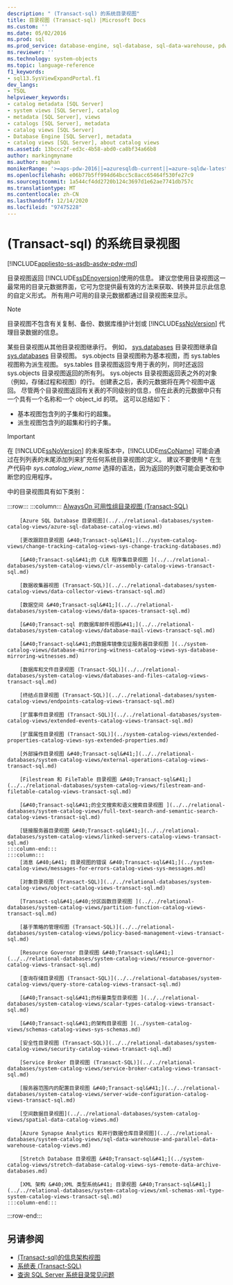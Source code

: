 ```yaml
---
description: " (Transact-sql) 的系统目录视图"
title: 目录视图 (Transact-sql) |Microsoft Docs
ms.custom: ''
ms.date: 05/02/2016
ms.prod: sql
ms.prod_service: database-engine, sql-database, sql-data-warehouse, pdw
ms.reviewer: ''
ms.technology: system-objects
ms.topic: language-reference
f1_keywords:
- sql13.SysViewExpandPortal.f1
dev_langs:
- TSQL
helpviewer_keywords:
- catalog metadata [SQL Server]
- system views [SQL Server], catalog
- metadata [SQL Server], views
- catalogs [SQL Server], metadata
- catalog views [SQL Server]
- Database Engine [SQL Server], metadata
- catalog views [SQL Server], about catalog views
ms.assetid: 13bccc2f-ed3c-4b58-abd0-ca8bf34a66b8
author: markingmyname
ms.author: maghan
monikerRange: '>=aps-pdw-2016||=azuresqldb-current||=azure-sqldw-latest||>=sql-server-2016||>=sql-server-linux-2017||=azuresqldb-mi-current'
ms.openlocfilehash: e06b77b5ff994d64bcc5c8acc65464f530fe27c9
ms.sourcegitcommit: 1a544cf4dd2720b124c3697d1e62ae7741db757c
ms.translationtype: MT
ms.contentlocale: zh-CN
ms.lasthandoff: 12/14/2020
ms.locfileid: "97475228"
---
```

# <a name="system-catalog-views-transact-sql"></a> (Transact-sql) 的系统目录视图

[!INCLUDE[appliesto-ss-asdb-asdw-pdw-md](../../includes/appliesto-ss-asdb-asdw-pdw-md.md)]

目录视图返回 [!INCLUDE[ssDEnoversion](../../includes/ssdenoversion-md.md)]使用的信息。 建议您使用目录视图这一最常用的目录元数据界面，它可为您提供最有效的方法来获取、转换并显示此信息的自定义形式。 所有用户可用的目录元数据都通过目录视图来显示。

> [!NOTE]
> 目录视图不包含有关复制、备份、数据库维护计划或 [!INCLUDE[ssNoVersion](../../includes/ssnoversion-md.md)] 代理目录数据的信息。

 某些目录视图从其他目录视图继承行。 例如， [sys.databases](../../relational-databases/system-catalog-views/sys-tables-transact-sql.md) 目录视图继承自 [sys.databases](../../relational-databases/system-catalog-views/sys-objects-transact-sql.md) 目录视图。 sys.objects 目录视图称为基本视图，而 sys.tables 视图称为派生视图。 sys.tables 目录视图返回专用于表的列，同时还返回 sys.objects 目录视图返回的所有列。 sys.objects 目录视图返回表之外的对象（例如，存储过程和视图）的行。 创建表之后，表的元数据将在两个视图中返回。 尽管两个目录视图返回有关表的不同级别的信息，但在此表的元数据中只有一个具有一个名称和一个 object_id 的项。 这可以总结如下：

- 基本视图包含列的子集和行的超集。
- 派生视图包含列的超集和行的子集。

> [!IMPORTANT]
> 在 [!INCLUDE[ssNoVersion](../../includes/ssnoversion-md.md)] 的未来版本中，[!INCLUDE[msCoName](../../includes/msconame-md.md)] 可能会通过在列列表的末尾添加列来扩充任何系统目录视图的定义。 建议不要使用 \* 在生产代码中 *sys.catalog_view_name* 选择的语法，因为返回的列数可能会更改和中断您的应用程序。

 中的目录视图具有如下类别：

:::row:::
    :::column:::
        [AlwaysOn 可用性组目录视图 (Transact-SQL)](../../relational-databases/system-catalog-views/always-on-availability-groups-catalog-views-transact-sql.md)
        
        [Azure SQL Database 目录视图](../../relational-databases/system-catalog-views/azure-sql-database-catalog-views.md)
        
        [更改跟踪目录视图 &#40;Transact-sql&#41;](../system-catalog-views/change-tracking-catalog-views-sys-change-tracking-databases.md)
        
        [&#40;Transact-sql&#41;的 CLR 程序集目录视图 ](../../relational-databases/system-catalog-views/clr-assembly-catalog-views-transact-sql.md)
        
        [数据收集器视图 (Transact-SQL)](../../relational-databases/system-catalog-views/data-collector-views-transact-sql.md)
        
        [数据空间 &#40;Transact-sql&#41;](../../relational-databases/system-catalog-views/data-spaces-transact-sql.md)
        
        [&#40;Transact-sql 的数据库邮件视图&#41;](../../relational-databases/system-catalog-views/database-mail-views-transact-sql.md)
        
        [&#40;Transact-sql&#41;的数据库镜像见证服务器目录视图 ](../system-catalog-views/database-mirroring-witness-catalog-views-sys-database-mirroring-witnesses.md)
        
        [数据库和文件目录视图 (Transact-SQL)](../../relational-databases/system-catalog-views/databases-and-files-catalog-views-transact-sql.md)
        
        [终结点目录视图 (Transact-SQL)](../../relational-databases/system-catalog-views/endpoints-catalog-views-transact-sql.md)
        
        [扩展事件目录视图 (Transact-SQL)](../../relational-databases/system-catalog-views/extended-events-catalog-views-transact-sql.md)
        
        [扩展属性目录视图 (Transact-SQL)](../system-catalog-views/extended-properties-catalog-views-sys-extended-properties.md)
        
        [外部操作目录视图 &#40;Transact-sql&#41;](../../relational-databases/system-catalog-views/external-operations-catalog-views-transact-sql.md)
        
        [Filestream 和 FileTable 目录视图 &#40;Transact-sql&#41;](../../relational-databases/system-catalog-views/filestream-and-filetable-catalog-views-transact-sql.md)
        
        [&#40;Transact-sql&#41;的全文搜索和语义搜索目录视图 ](../../relational-databases/system-catalog-views/full-text-search-and-semantic-search-catalog-views-transact-sql.md)
        
        [链接服务器目录视图 &#40;Transact-sql&#41;](../../relational-databases/system-catalog-views/linked-servers-catalog-views-transact-sql.md)
    :::column-end:::
    :::column:::
        [消息 &#40;&#41; 目录视图的错误 &#40;Transact-sql&#41;](../system-catalog-views/messages-for-errors-catalog-views-sys-messages.md)
        
        [对象目录视图 (Transact-SQL)](../../relational-databases/system-catalog-views/object-catalog-views-transact-sql.md)
        
        [Transact-sql&#41;&#40;分区函数目录视图 ](../../relational-databases/system-catalog-views/partition-function-catalog-views-transact-sql.md)
        
        [基于策略的管理视图 (Transact-SQL)](../../relational-databases/system-catalog-views/policy-based-management-views-transact-sql.md)
        
        [Resource Governor 目录视图 &#40;Transact-sql&#41;](../../relational-databases/system-catalog-views/resource-governor-catalog-views-transact-sql.md)
        
        [查询存储目录视图 (Transact-SQL)](../../relational-databases/system-catalog-views/query-store-catalog-views-transact-sql.md)
        
        [&#40;Transact-sql&#41;的标量类型目录视图 ](../../relational-databases/system-catalog-views/scalar-types-catalog-views-transact-sql.md)
        
        [&#40;Transact-sql&#41;的架构目录视图 ](../system-catalog-views/schemas-catalog-views-sys-schemas.md)
        
        [安全性目录视图 (Transact-SQL)](../../relational-databases/system-catalog-views/security-catalog-views-transact-sql.md)
        
        [Service Broker 目录视图 (Transact-SQL)](../../relational-databases/system-catalog-views/service-broker-catalog-views-transact-sql.md)
        
        [服务器范围内的配置目录视图 &#40;Transact-sql&#41;](../../relational-databases/system-catalog-views/server-wide-configuration-catalog-views-transact-sql.md)
        
        [空间数据目录视图](../../relational-databases/system-catalog-views/spatial-data-catalog-views.md)
        
        [Azure Synapse Analytics 和并行数据仓库目录视图](../../relational-databases/system-catalog-views/sql-data-warehouse-and-parallel-data-warehouse-catalog-views.md)
        
        [Stretch Database 目录视图 &#40;Transact-sql&#41;](../system-catalog-views/stretch-database-catalog-views-sys-remote-data-archive-databases.md)
        
        [XML 架构 &#40;XML 类型系统&#41; 目录视图 &#40;Transact-sql&#41;](../../relational-databases/system-catalog-views/xml-schemas-xml-type-system-catalog-views-transact-sql.md)
    :::column-end:::
:::row-end:::

## <a name="see-also"></a>另请参阅

- [&#40;Transact-sql&#41;的信息架构视图 ](../../relational-databases/system-information-schema-views/system-information-schema-views-transact-sql.md)
- [系统表 (Transact-SQL)](../../relational-databases/system-tables/system-tables-transact-sql.md)
- [查询 SQL Server 系统目录常见问题](../../relational-databases/system-catalog-views/querying-the-sql-server-system-catalog-faq.md)

